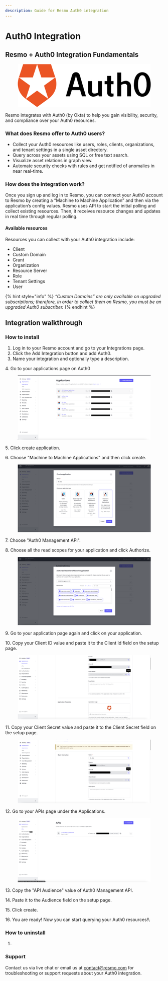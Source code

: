 ```yaml
---
description: Guide for Resmo Auth0 integration
---
```


# Auth0 Integration

## Resmo + Auth0 Integration Fundamentals

<figure><img src="../.gitbook/assets/auth0 (1).svg" alt=""><figcaption></figcaption></figure>

Resmo integrates with Auth0 (by Okta) to help you gain visibility, security, and compliance over your Auth0 resources.

### What does Resmo offer to Auth0 users?

* Collect your Auth0 resources like users, roles, clients, organizations, and tenant settings in a single asset directory.
* Query across your assets using SQL or free text search.
* Visualize asset relations in graph view.
* Automate security checks with rules and get notified of anomalies in near real-time.

### How does the integration work?

Once you sign up and log in to Resmo, you can connect your Auth0 account to Resmo by creating a “Machine to Machine Application” and then via the application’s config values. Resmo uses API to start the initial polling and collect existing resources. Then, it receives resource changes and updates in real time through regular polling.

#### Available resources

Resources you can collect with your Auth0 integration include:

* Client
* Custom Domain
* Grant
* Organization
* Resource Server
* Role
* Tenant Settings
* User

{% hint style="info" %}
_“Custom Domains” are only available on upgraded subscriptions; therefore, in order to collect them on Resmo, you must be an upgraded Auth0 subscriber._
{% endhint %}

## Integration walkthrough

### How to install

1. Log in to your Resmo account and go to your Integrations page.
2. Click the Add Integration button and add Auth0.
3. Name your integration and optionally type a description.

4\. Go to your applications page on Auth0

<figure><img src="../.gitbook/assets/image (1).png" alt=""><figcaption></figcaption></figure>

5\. Click create application.

6\. Choose "Machine to Machine Applications" and then click create.

<figure><img src="../.gitbook/assets/image (2) (2).png" alt=""><figcaption></figcaption></figure>

7\. Choose "Auth0 Management API".

8\. Choose all the read scopes for your application and click Authorize.

<figure><img src="../.gitbook/assets/image-20230102-105358.png" alt=""><figcaption></figcaption></figure>

9\. Go to your application page again and click on your application.

10\. Copy your Client ID value and paste it to the Client Id field on the setup page.

<figure><img src="../.gitbook/assets/image (5) (1).png" alt=""><figcaption></figcaption></figure>

11\. Copy your Client Secret value and paste it to the Client Secret field on the setup page.

<figure><img src="../.gitbook/assets/image (4) (2).png" alt=""><figcaption></figcaption></figure>

12\. Go to your APIs page under the Applications.

<figure><img src="../.gitbook/assets/image (3) (1).png" alt=""><figcaption></figcaption></figure>

13\. Copy the "API Audience" value of Auth0 Management API.

14\. Paste it to the Audience field on the setup page.

15\. Click create.

16\. You are ready! Now you can start querying your Auth0 resources!\


### How to uninstall

1.

### Support

Contact us via live chat or email us at contact@resmo.com for troubleshooting or support requests about your Auth0 integration.
